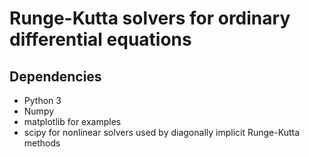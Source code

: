 # Runge-Kutta solvers for ordinary differential equations

## Dependencies

- Python 3
- Numpy
- matplotlib for examples
- scipy for nonlinear solvers used by diagonally implicit Runge-Kutta methods